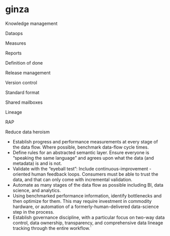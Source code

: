 # ginza

Knowledge management

Dataops

Measures

Reports

Definition of done

Release management

Version control

Standard format

Shared mailboxes

Lineage

RAP

Reduce data heroism

- Establish progress and performance measurements at every stage of the data flow. Where possible, benchmark data-flow cycle times.
- Define rules for an abstracted semantic layer. Ensure everyone is “speaking the same language” and agrees upon what the data (and metadata) is and is not.
- Validate with the “eyeball test”: Include continuous-improvement -oriented human feedback loops. Consumers must be able to trust the data, and that can only come with incremental validation.
- Automate as many stages of the data flow as possible including BI, data science, and analytics.
- Using benchmarked performance information, identify bottlenecks and then optimize for them. This may require investment in commodity hardware, or automation of a formerly-human-delivered data-science step in the process.
- Establish governance discipline, with a particular focus on two-way data control, data ownership, transparency, and comprehensive data lineage tracking through the entire workflow.`
